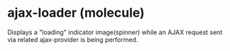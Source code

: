 # ajax-loader (molecule)

Displays a "loading" indicator image(spinner) while an AJAX request sent via related ajax-provider is being performed.



